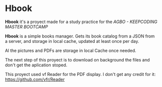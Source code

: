 # Hbook

**Hbook** it's a proyect made for a study practice for the *AGBO - KEEPCODING MASTER BOOTCAMP*

**Hbook** is a simple books manager. Gets its book catalog from a JSON from a server, and
storage in local cache, updated at least once per day.

Al the pictures and PDFs are storage in local Cache once needed.

The next step of this proyect is to download on background the files and don't get the
aplication stoped.

This proyect used vf Reader for the PDF display. I don't get any credit for it:
https://github.com/vfr/Reader
